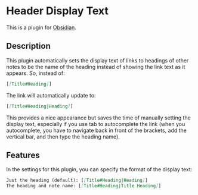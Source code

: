 # Header Display Text

This is a plugin for [Obsidian](https://obsidian.md).

## Description

This plugin automatically sets the display text of links to headings of other notes to be the name of the heading instead of showing the link text as it appears. So, instead of:

``` Markdown
[[Title#Heading]]
```

The link will automatically update to:

``` Markdown
[[Title#Heading|Heading]]
```

This provides a nice appearance but saves the time of manually setting the display text, especially if you use tab to autocomplete the link (when you autocomplete, you have to navigate back in front of the brackets, add the vertical bar, and then type the heading name).

## Features

In the settings for this plugin, you can specify the format of the display text:

``` Markdown
Just the heading (default): [[Title#Heading|Heading]]
The heading and note name: [[Title#Heading|Title Heading]]
```
